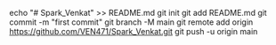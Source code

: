 echo "# Spark_Venkat" >> README.md
git init
git add README.md
git commit -m "first commit"
git branch -M main
git remote add origin https://github.com/VEN471/Spark_Venkat.git
git push -u origin main
